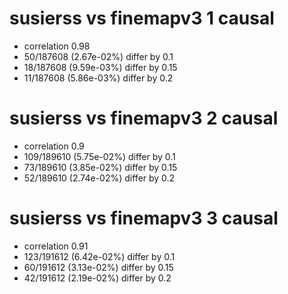 # susierss vs finemapv3  1 causal

- correlation 0.98
- 50/187608 (2.67e-02%) differ by 0.1
- 18/187608 (9.59e-03%) differ by 0.15
- 11/187608 (5.86e-03%) differ by 0.2


# susierss vs finemapv3  2 causal

- correlation 0.9
- 109/189610 (5.75e-02%) differ by 0.1
- 73/189610 (3.85e-02%) differ by 0.15
- 52/189610 (2.74e-02%) differ by 0.2


# susierss vs finemapv3  3 causal

- correlation 0.91
- 123/191612 (6.42e-02%) differ by 0.1
- 60/191612 (3.13e-02%) differ by 0.15
- 42/191612 (2.19e-02%) differ by 0.2


